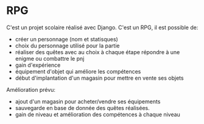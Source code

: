 # RPG

C'est un projet scolaire réalisé avec Django.
C'est un RPG, il est possible de: 
- créer un personnage (nom et statisques)
- choix du personnage utilisé pour la partie
- réaliser des quêtes avec au choix à chaque étape répondre à une enigme ou combattre le pnj
- gain d'expérience
- équipement d'objet qui améliore les compétences
- début d'implantation d'un magasin pour mettre en vente ses objets

Amélioration prévu:
- ajout d'un magasin pour acheter/vendre ses équipements
- sauvegarde en base de donnée des quêtes réalisées.
- gain de niveau et amélioration des compétences à chaque niveau
